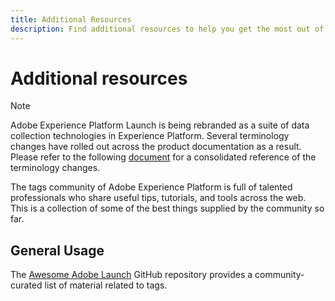 ```yaml
---
title: Additional Resources
description: Find additional resources to help you get the most out of tags in Adobe Experience Platform.
---
```

# Additional resources

>[!NOTE]
>
>Adobe Experience Platform Launch is being rebranded as a suite of data collection technologies in Experience Platform. Several terminology changes have rolled out across the product documentation as a result. Please refer to the following [document](../term-updates.md) for a consolidated reference of the terminology changes.

The tags community of Adobe Experience Platform is full of talented professionals who share useful tips, tutorials, and tools across the web. This is a collection of some of the best things supplied by the community so far.

## General Usage

The [Awesome Adobe Launch](https://github.com/MisterPhilip/awesome-adobe-launch) GitHub repository provides a community-curated list of material related to tags.
